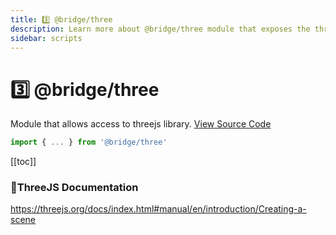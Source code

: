 ```yaml
---
title: 3️⃣ @bridge/three
description: Learn more about @bridge/three module that exposes the threeJS library.
sidebar: scripts
---
```


# 3️⃣ @bridge/three

Module that allows access to threejs library.
[View Source Code](https://github.com/bridge-core/editor/blob/main/src/components/Extensions/Scripts/Modules/Three.ts)

```js
import { ... } from '@bridge/three'
```

[[toc]]

### 📃ThreeJS Documentation

https://threejs.org/docs/index.html#manual/en/introduction/Creating-a-scene